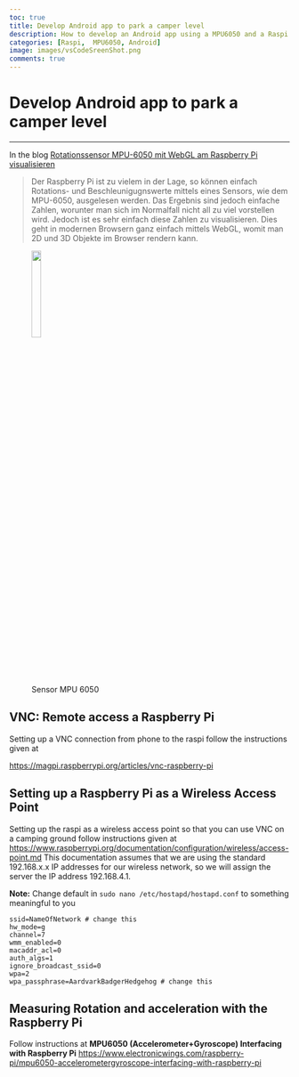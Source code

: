 ```yaml
---
toc: true
title: Develop Android app to park a camper level
description: How to develop an Android app using a MPU6050 and a Raspi to help parking a camper level
categories: [Raspi,  MPU6050, Android]
image: images/vsCodeSreenShot.png
comments: true
---
```

# Develop Android app to park a camper level


--- 

In the blog [Rotationssensor MPU-6050 mit WebGL am Raspberry Pi visualisieren](https://tutorials-raspberrypi.de/raspberry-pi-mpu-6050-rotationssensor-webgl-nodejs-server/)
>Der Raspberry Pi ist zu vielem in der Lage, so können einfach Rotations- und Beschleunigugnswerte mittels eines Sensors, wie dem MPU-6050, ausgelesen werden. Das Ergebnis sind jedoch einfache Zahlen, worunter man sich im Normalfall nicht all zu viel vorstellen wird. Jedoch ist es sehr einfach diese Zahlen zu visualisieren. Dies geht in modernen Browsern ganz einfach mittels WebGL, womit man 2D und 3D Objekte im Browser rendern kann.

 <figure>
  <img src="images/MpuWiringRapsi.png" width="20%" height="20%" class="center">
  <figcaption>Sensor MPU 6050</figcaption>
</figure> 


## VNC: Remote access a Raspberry Pi

Setting up a VNC connection from phone to the raspi follow the instructions given at

https://magpi.raspberrypi.org/articles/vnc-raspberry-pi



## Setting up a Raspberry Pi as a Wireless Access Point

Setting up the raspi as a wireless access point so that you can use VNC on a camping ground follow instructions given at https://www.raspberrypi.org/documentation/configuration/wireless/access-point.md 
This documentation assumes that we are using the standard 192.168.x.x IP addresses for our wireless network, so we will assign the server the IP address 192.168.4.1. 

**Note:** Change default in `sudo nano /etc/hostapd/hostapd.conf` to something meaningful to you

```
ssid=NameOfNetwork # change this
hw_mode=g
channel=7
wmm_enabled=0
macaddr_acl=0
auth_algs=1
ignore_broadcast_ssid=0
wpa=2
wpa_passphrase=AardvarkBadgerHedgehog # change this
```

## Measuring Rotation and acceleration with the Raspberry Pi

Follow instructions at **MPU6050 (Accelerometer+Gyroscope) Interfacing with Raspberry Pi** https://www.electronicwings.com/raspberry-pi/mpu6050-accelerometergyroscope-interfacing-with-raspberry-pi
